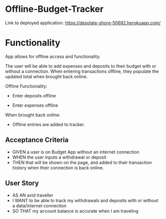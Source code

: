 # Offline-Budget-Tracker

Link to deployed application: https://desolate-shore-50692.herokuapp.com/

# Functionality

App allows for offline access and functionality.

The user will be able to add expenses and deposits to their budget with or without a connection. When entering transactions offline, they populate the updated total when brought back online.

Offline Functionality:

  * Enter deposits offline

  * Enter expenses offline

When brought back online:

  * Offline entries are added to tracker.

## Acceptance Criteria
- GIVEN a user is on Budget App without an internet connection
- WHEN the user inputs a withdrawal or deposit
- THEN that will be shown on the page, and added to their transaction history when their connection is back online.

## User Story
- AS AN avid traveller
- I WANT to be able to track my withdrawals and deposits with or without a data/internet connection
- SO THAT my account balance is accurate when I am traveling

